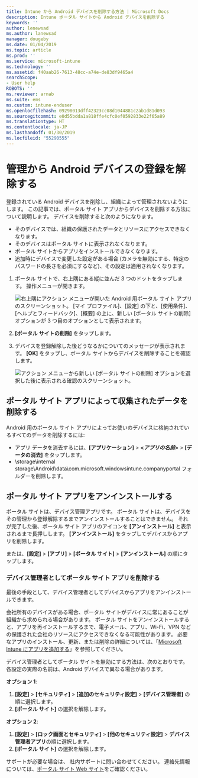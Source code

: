 ```yaml
---
title: Intune から Android デバイスを削除する方法 | Microsoft Docs
description: Intune ポータル サイトから Android デバイスを削除する
keywords: ''
author: lenewsad
ms.author: lanewsad
manager: dougeby
ms.date: 01/04/2019
ms.topic: article
ms.prod: ''
ms.service: microsoft-intune
ms.technology: ''
ms.assetid: f40aab26-7613-48cc-a74e-de83df9465a4
searchScope:
- User help
ROBOTS: ''
ms.reviewer: arnab
ms.suite: ems
ms.custom: intune-enduser
ms.openlocfilehash: 09298013dff42323cc08d1044881c2ab1d81d093
ms.sourcegitcommit: e0d55bdda1a818ffe4cfc0ef0592833e22f65a89
ms.translationtype: HT
ms.contentlocale: ja-JP
ms.lasthandoff: 01/30/2019
ms.locfileid: "55290555"
---
```

# <a name="unenroll-your-android-device-from-management"></a>管理から Android デバイスの登録を解除する  

登録されている Android デバイスを削除し、組織によって管理されないようにします。 この記事では、ポータル サイト アプリからデバイスを削除する方法について説明します。 デバイスを削除すると次のようになります。  

* そのデバイスでは、組織の保護されたデータとリソースにアクセスできなくなります。
* そのデバイスはポータル サイトに表示されなくなります。
* ポータル サイトからアプリをインストールできなくなります。
* 追加時にデバイスで変更した設定がある場合 (カメラを無効にする、特定のパスワードの長さを必須にするなど)、その設定は適用されなくなります。  

1. ポータル サイトで、右上隅にある縦に並んだ 3 つのドットをタップします。 操作メニューが開きます。

   ![右上隅にアクション メニューが開いた Android 用ポータル サイト アプリのスクリーンショット。 [マイ プロファイル]、[設定] の下と、[使用条件]、[ヘルプとフィードバック]、[概要] の上に、新しい [ポータル サイトの削除] オプションが 3 つ目のオプションとして表示されます。](./media/android_remove_cp_menu_action_after_1705.png)

2. **[ポータル サイトの削除]** をタップします。  

3. デバイスを登録解除した後どうなるかについてのメッセージが表示されます。 **[OK]** をタップし、ポータル サイトからデバイスを削除することを確認します。

   ![アクション メニューから新しい [ポータル サイトの削除] オプションを選択した後に表示される確認のスクリーンショット。](./media/android_remove_cp_menu_confirmation_after_1705.png)

## <a name="remove-data-collected-by-the-company-portal-app"></a>ポータル サイト アプリによって収集されたデータを削除する  

Android 用のポータル サイト アプリによってお使いのデバイスに格納されているすべてのデータを削除するには:

-   アプリ データを消去するには、**[アプリケーション]** > **<*アプリの名前*>** > **[データの消去]** をタップします。
-   \storage\internal storage\Android\data\com.microsoft.windowsintune.companyportal フォルダーを削除します。

## <a name="uninstall-the-company-portal-app"></a>ポータル サイト アプリをアンインストールする  
ポータル サイトは、デバイス管理アプリです。 ポータル サイトは、デバイスをその管理から登録解除するまでアンインストールすることはできません。 それが完了した後、ポータル サイト アプリのアイコンを **[アンインストール]** と表示されるまで長押しします。 **[アンインストール]** をタップしてデバイスからアプリを削除します。  

または、**[設定]** > **[アプリ]** > **[ポータル サイト]** > **[アンインストール]** の順にタップします。  

### <a name="remove-the-company-portal-app-as-a-device-administrator"></a>デバイス管理者としてポータル サイト アプリを削除する  
最後の手段として、デバイス管理者としてデバイスからアプリをアンインストールできます。  

会社所有のデバイスがある場合、ポータル サイトがデバイスに常にあることが組織から求められる場合があります。 ポータル サイトをアンインストールすると、アプリを再インストールするまで、電子メール、アプリ、Wi-Fi、VPN などの保護された会社のリソースにアクセスできなくなる可能性があります。 必要なアプリのインストール、更新、または削除の詳細については、「[Microsoft Intune にアプリを追加する](https://docs.microsoft.com/intune/apps-add#apps-that-are-added-automatically-by-intune)」を参照してください。  

デバイス管理者としてポータル サイトを無効にする方法は、次のとおりです。 各設定の実際の名前は、Android デバイスで異なる場合があります。  

**オプション 1**:  
1. **[設定]** > **[セキュリティ]** > **[追加のセキュリティ設定]** > **[デバイス管理者]** の順に選択します。  
2. **[ポータル サイト]** の選択を解除します。  

**オプション 2**:  
1. **[設定]** > **[ロック画面とセキュリティ]** > **[他のセキュリティ設定]** > **デバイス管理者アプリ**の順に選択します。  
2. **[ポータル サイト]** の選択を解除します。    

サポートが必要な場合は、 社内サポートに問い合わせてください。 連絡先情報については、[ポータル サイト Web サイト](https://go.microsoft.com/fwlink/?linkid=2010980)をご確認ください。
